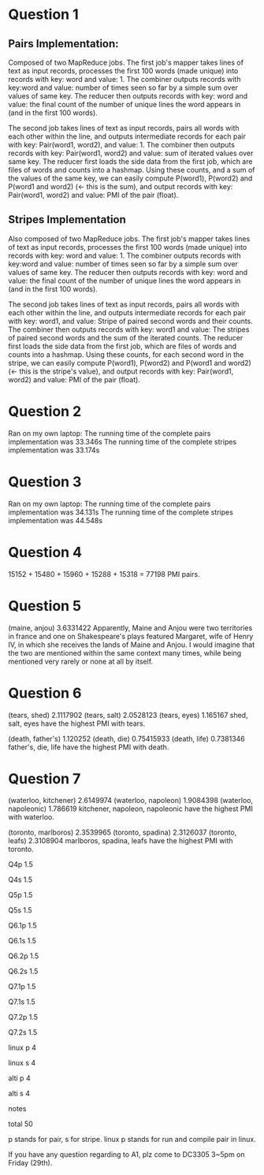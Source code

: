 Question 1
=========================
Pairs Implementation:
-------------------------
Composed of two MapReduce jobs. The first job's mapper takes lines of text as input records, processes the first 100 words (made unique) into
records with key: word and value: 1. The combiner outputs records with key:word and value: number of times seen so far by a simple sum over values of same key.
The reducer then outputs records with key: word and value: the final count of the number of unique lines the word appears in (and in the first 100 words).

The second job takes lines of text as input records, pairs all words with each other within the line, and outputs
intermediate records for each pair with key: Pair(word1, word2), and value: 1. The combiner then outputs records with key: Pair(word1, word2) and
value: sum of iterated values over same key. The reducer first loads the side data from the first job, which are files of words and counts into a hashmap.
Using these counts, and a sum of the values of the same key, we can easily compute P(word1), P(word2) and P(word1 and word2) (<- this is the sum), and
output records with key: Pair(word1, word2) and value: PMI of the pair (float).

Stripes Implementation
-------------------------
Also composed of two MapReduce jobs. The first job's mapper takes lines of text as input records, processes the first 100 words (made unique) into
records with key: word and value: 1. The combiner outputs records with key:word and value: number of times seen so far by a simple sum over values of same key.
The reducer then outputs records with key: word and value: the final count of the number of unique lines the word appears in (and in the first 100 words).

The second job takes lines of text as input records, pairs all words with each other within the line, and outputs
intermediate records for each pair with key: word1, and value: Stripe of paired second words and their counts.
The combiner then outputs records with key: word1 and value: The stripes of paired second words and the sum of the iterated counts.
The reducer first loads the side data from the first job, which are files of words and counts into a hashmap.
Using these counts, for each second word in the stripe, we can easily compute P(word1), P(word2) and P(word1 and word2) (<- this is the stripe's value),
and output records with key: Pair(word1, word2) and value: PMI of the pair (float).

Question 2
=========================
Ran on my own laptop:
The running time of the complete pairs implementation was 33.346s
The running time of the complete stripes implementation was 33.174s

Question 3
=========================
Ran on my own laptop:
The running time of the complete pairs implementation was 34.131s
The running time of the complete stripes implementation was 44.548s

Question 4
=========================
15152 + 15480 + 15960 + 15288 + 15318 = 77198 PMI pairs.

Question 5
=========================
(maine, anjou)     3.6331422
Apparently, Maine and Anjou were two territories in france and one on Shakespeare's plays featured Margaret,
wife of Henry IV, in which she receives the lands of Maine and Anjou. I would imagine that the two are mentioned
within the same context many times, while being mentioned very rarely or none at all by itself.

Question 6
=========================
(tears, shed)      2.1117902
(tears, salt)      2.0528123
(tears, eyes)      1.165167
shed, salt, eyes have the highest PMI with tears.

(death, father's)  1.120252
(death, die)       0.75415933
(death, life)      0.7381346
father's, die, life have the highest PMI with death.

Question 7
=========================
(waterloo, kitchener)    2.6149974
(waterloo, napoleon)     1.9084398
(waterloo, napoleonic)   1.786619
kitchener, napoleon, napoleonic have the highest PMI with waterloo.

(toronto, marlboros)     2.3539965
(toronto, spadina)       2.3126037
(toronto, leafs)         2.3108904
marlboros, spadina, leafs have the highest PMI with toronto.


Q4p			1.5

Q4s			1.5

Q5p			1.5

Q5s			1.5

Q6.1p		1.5

Q6.1s		1.5

Q6.2p		1.5

Q6.2s		1.5

Q7.1p		1.5

Q7.1s		1.5

Q7.2p		1.5

Q7.2s		1.5

linux p		4

linux s		4

alti p		4

alti s		4

notes		

total		50

p stands for pair, s for stripe. linux p stands for run and compile pair in linux. 

If you have any question regarding to A1, plz come to DC3305 3~5pm on Friday (29th).
